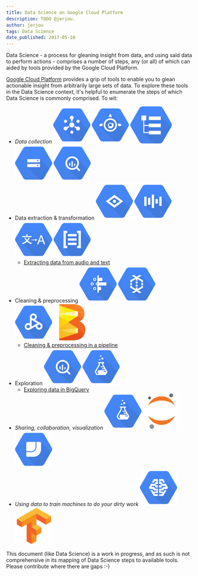 ```yaml
---
title: Data Science on Google Cloud Platform
description: TODO @jerjou.
author: jerjou
tags: Data Science
date_published: 2017-05-10
---
```

Data Science - a process for gleaning insight from data, and using said data to
perform actions - comprises a number of steps, any (or all) of which can aided
by tools provided by the Google Cloud Platform.

[Google Cloud Platform](https://cloud.google.com) provides a grip of tools to
enable you to glean actionable insight from arbitrarily large sets of data. To
explore these tools in the Data Science context, it's helpful to enumerate the
steps of which Data Science is commonly comprised. To wit:

* *Data collection*
  [![Pub/Sub](../../resources/images/pubsub.png "Pub/Sub")][pubsub]
  [![App Engine](../../resources/images/gae.png "App Engine")][appengine]
  [![Logging](../../resources/images/logging.png "Logging")][logging]
  [![Storage](../../resources/images/gcs.png "Storage")][gcs]
  [![BigQuery](../../resources/images/bigquery.png "BigQuery")][bigquery]
* Data extraction & transformation
  [![Vision API](../../resources/images/vision.png "Vision API")][vision]
  [![Speech API](../../resources/images/speech.png "Speech API")][speech]
  [![Translate API](../../resources/images/translate.png "Translate API")][translate]
  [![Natural Language API](../../resources/images/language.png "Natural Language API")][nl]
  * [Extracting data from audio and text](/community/tutorials/data-science-extraction)
* Cleaning & preprocessing
  [![Cloud Dataprep](../../resources/images/dataprep.png "Cloud Dataprep")][dataprep]
  [![Cloud Dataflow](../../resources/images/dataflow.png "Cloud Dataflow")][dataflow]
  [![Dataproc](../../resources/images/dataproc.png "Dataproc")][dataproc]
  [![Apache Beam](../../resources/images/beam.png "Apache Beam")][beam]
  * [Cleaning & preprocessing in a pipeline](/community/tutorials/data-science-preprocessing)
* Exploration
  [![BigQuery](../../resources/images/bigquery.png "BigQuery")][bigquery]
  [![Cloud DataLab](../../resources/images/datalab.png "Cloud DataLab")][datalab]
  * [Exploring data in BigQuery](/community/tutorials/data-science-exploration)
* *Sharing, collaboration, visualization*
  [![Cloud DataLab](../../resources/images/datalab.png "Cloud DataLab")][datalab]
  [![Jupyter Notebooks](../../resources/images/jupyter.png "Jupyter Notebooks")][jupyter]
  [![Data Studio](../../resources/images/datastudio.png "Data Studio")][datastudio]
* *Using data to train machines to do your dirty work*
  [![Cloud Machine Learning](../../resources/images/ml.png "Cloud Machine Learning")][ml-engine]
  [![Tensorflow](../../resources/images/tensorflow.png "Tensorflow")][tf]

[comment]:# (Some suggested article titles)
[comment]:# (* A/B testing with Google App Engine and Cloud Logging)
[comment]:# (* Scalable, subscribable data feeds using Cloud Pub/Sub)
[comment]:# (* Visualizations with interactive Jupyter [née iPython] notebooks on Cloud Datalab)
[comment]:# (* Presentations and dashboards using Data Studio)
[comment]:# (* Serving infrastructure)
[comment]:# (* Training and serving machine-learning models on Cloud ML Engine)

This document (like Data Science) is a work in progress, and as such is not
comprehensive in its mapping of Data Science steps to available tools. Please
contribute where there are gaps :-)

[appengine]: /appengine
[beam]: http://beam.apache.org
[bigquery]: /bigquery
[dataflow]: /dataflow
[datalab]: /datalab
[dataprep]: /dataprep
[dataproc]: /dataproc
[datastudio]: http://datastudio.google.com
[gcs]: /storage
[jupyter]: http://jupyter.org
[logging]: /logging
[ml-engine]: /ml-engine
[nl]: /natural-language
[pubsub]: /pubsub
[speech]: /speech
[tf]: http://tensorflow.org
[translate]: /translate
[vision]: /vision
